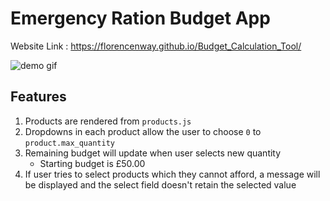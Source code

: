 # Emergency Ration Budget App
Website Link : https://florencenway.github.io/Budget_Calculation_Tool/

![demo gif](./demo.gif)

## Features

1. Products are rendered from `products.js` 
2. Dropdowns in each product allow the user to choose `0` to `product.max_quantity`
3. Remaining budget will update when user selects new quantity
    * Starting budget is £50.00
4. If user tries to select products which they cannot afford, a message will be displayed and the select field doesn't retain the selected value


